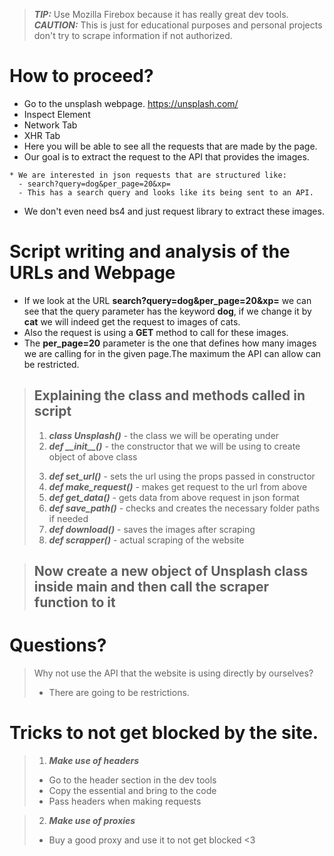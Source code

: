 > **_TIP:_** Use Mozilla Firebox because it has really great dev tools.
> **_CAUTION:_** This is just for educational purposes and personal projects don't try to scrape information if not authorized.

# How to proceed?

- Go to the unsplash webpage. https://unsplash.com/
- Inspect Element
- Network Tab
- XHR Tab
- Here you will be able to see all the requests that are made by the page.
- Our goal is to extract the request to the API that provides the images.

```
* We are interested in json requests that are structured like:
  - search?query=dog&per_page=20&xp=
  - This has a search query and looks like its being sent to an API.
```

- We don't even need bs4 and just request library to extract these images.

# Script writing and analysis of the URLs and Webpage

- If we look at the URL **search?query=dog&per_page=20&xp=** we can see that the query parameter has the keyword **dog**, if we change it by **cat** we will indeed get the request to images of cats.
- Also the request is using a **GET** method to call for these images.
- The **per_page=20** parameter is the one that defines how many images we are calling for in the given page.The maximum the API can allow can be restricted.

> ## Explaining the class and methods called in script
>
> 1. **_class Unsplash()_** - the class we will be operating under
> 2. **_def \_\_init\_\_(<props>)_** - the constructor that we will be using to create object of above class
>
> 3) **_def set_url()_** - sets the url using the props passed in constructor
> 4) **_def make_request()_** - makes get request to the url from above
> 5) **_def get_data()_** - gets data from above request in json format
> 6) **_def save_path()_** - checks and creates the necessary folder paths if needed
> 7) **_def download()_** - saves the images after scraping
> 8) **_def scrapper()_** - actual scraping of the website

> ## Now create a new object of Unsplash class inside main and then call the scraper function to it

# Questions?

> Why not use the API that the website is using directly by ourselves?
>
> - There are going to be restrictions.

# Tricks to not get blocked by the site.

> 1. **_Make use of headers_**
>
> - Go to the header section in the dev tools
> - Copy the essential and bring to the code
> - Pass headers when making requests

> 2. **_Make use of proxies_**
>
> - Buy a good proxy and use it to not get blocked <3
